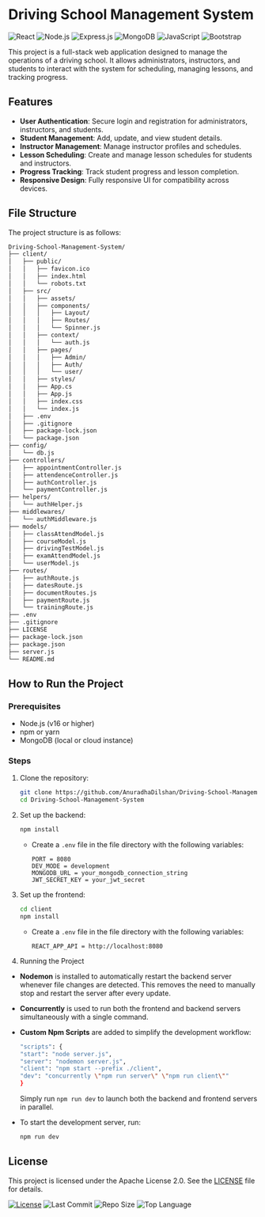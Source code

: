 # Driving School Management System

![React](https://img.shields.io/badge/React-20232A?style=flat&logo=react&logoColor=61DAFB)
![Node.js](https://img.shields.io/badge/Node.js-339933?style=flat&logo=nodedotjs&logoColor=white)
![Express.js](https://img.shields.io/badge/Express.js-000000?style=flat&logo=express&logoColor=white)
![MongoDB](https://img.shields.io/badge/MongoDB-47A248?style=flat&logo=mongodb&logoColor=white)
![JavaScript](https://img.shields.io/badge/JavaScript-F7DF1E?style=flat&logo=javascript&logoColor=black)
![Bootstrap](https://img.shields.io/badge/Bootstrap-7952B3?style=flat&logo=bootstrap&logoColor=white)

This project is a full-stack web application designed to manage the operations of a driving school. It allows administrators, instructors, and students to interact with the system for scheduling, managing lessons, and tracking progress.

## Features

- **User Authentication**: Secure login and registration for administrators, instructors, and students.
- **Student Management**: Add, update, and view student details.
- **Instructor Management**: Manage instructor profiles and schedules.
- **Lesson Scheduling**: Create and manage lesson schedules for students and instructors.
- **Progress Tracking**: Track student progress and lesson completion.
- **Responsive Design**: Fully responsive UI for compatibility across devices.

## File Structure

The project structure is as follows:

```bash
Driving-School-Management-System/
├── client/
│   ├── public/
│   │   ├── favicon.ico
│   │   ├── index.html
│   │   └── robots.txt
│   ├── src/
│   │   ├── assets/
│   │   ├── components/
│   │   │   ├── Layout/
│   │   │   ├── Routes/
│   │   │   └── Spinner.js
│   │   ├── context/
│   │   │   └── auth.js
│   │   ├── pages/
│   │   │   ├── Admin/
│   │   │   ├── Auth/
│   │   │   └── user/
│   │   ├── styles/
│   │   ├── App.cs
│   │   ├── App.js
│   │   ├── index.css
│   │   └── index.js
│   ├── .env
│   ├── .gitignore
│   ├── package-lock.json
│   └── package.json
├── config/
│   └── db.js
├── controllers/
│   ├── appointmentController.js
│   ├── attendenceController.js
│   ├── authController.js
│   └── paymentController.js
├── helpers/
│   └── authHelper.js
├── middlewares/
│   └── authMiddleware.js
├── models/
│   ├── classAttendModel.js
│   ├── courseModel.js
│   ├── drivingTestModel.js
│   ├── examAttendModel.js
│   └── userModel.js
├── routes/
│   ├── authRoute.js
│   ├── datesRoute.js
│   ├── documentRoutes.js
│   ├── paymentRoute.js
│   └── trainingRoute.js
├── .env
├── .gitignore
├── LICENSE
├── package-lock.json
├── package.json
├── server.js
└── README.md
```

## How to Run the Project

### Prerequisites

- Node.js (v16 or higher)
- npm or yarn
- MongoDB (local or cloud instance)

### Steps

1. Clone the repository:

   ```bash
   git clone https://github.com/AnuradhaDilshan/Driving-School-Management-System.git
   cd Driving-School-Management-System
   ```

2. Set up the backend:

   ```bash
   npm install
   ```

   - Create a `.env` file in the file directory with the following variables:
     ```env
     PORT = 8080
     DEV_MODE = development
     MONGODB_URL = your_mongodb_connection_string
     JWT_SECRET_KEY = your_jwt_secret
     ```

3. Set up the frontend:

   ```bash
   cd client
   npm install
   ```

   - Create a `.env` file in the file directory with the following variables:
     ```env
     REACT_APP_API = http://localhost:8080
     ```

4. Running the Project

- **Nodemon** is installed to automatically restart the backend server whenever file changes are detected. This removes the need to manually stop and restart the server after every update.

- **Concurrently** is used to run both the frontend and backend servers simultaneously with a single command.

- **Custom Npm Scripts** are added to simplify the development workflow:

  ```bash
  "scripts": {
  "start": "node server.js",
  "server": "nodemon server.js",
  "client": "npm start --prefix ./client",
  "dev": "concurrently \"npm run server\" \"npm run client\""
  }
  ```

  Simply run `npm run dev` to launch both the backend and frontend servers in parallel.

- To start the development server, run:

  ```bash
  npm run dev
  ```

## License

This project is licensed under the Apache License 2.0. See the [LICENSE](./LICENSE) file for details.

[![License](https://img.shields.io/badge/License-Apache%202.0-blue.svg)](https://opensource.org/licenses/Apache-2.0)
![Last Commit](https://img.shields.io/github/last-commit/AnuradhaDilshan/Driving-School-Management-System)
![Repo Size](https://img.shields.io/github/repo-size/AnuradhaDilshan/Driving-School-Management-System)
![Top Language](https://img.shields.io/github/languages/top/AnuradhaDilshan/Driving-School-Management-System)
